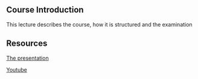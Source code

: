 ## Course Introduction
This lecture describes the course, how it is structured and the examination

## Resources
[The presentation](https://gitcdn.link/repo/1dv032/syllabus/master/lectures/00_course_introduction/index.html)

[Youtube](https://youtu.be/nl7IUj0yJlw?t=838)